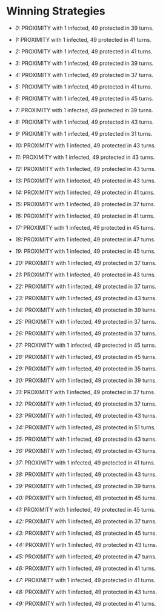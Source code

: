 # Winning Strategies

* _0:_ PROXIMITY with 1 infected, 49 protected in 39 turns.


* _1:_ PROXIMITY with 1 infected, 49 protected in 41 turns.


* _2:_ PROXIMITY with 1 infected, 49 protected in 41 turns.


* _3:_ PROXIMITY with 1 infected, 49 protected in 39 turns.


* _4:_ PROXIMITY with 1 infected, 49 protected in 37 turns.


* _5:_ PROXIMITY with 1 infected, 49 protected in 41 turns.


* _6:_ PROXIMITY with 1 infected, 49 protected in 45 turns.


* _7:_ PROXIMITY with 1 infected, 49 protected in 39 turns.


* _8:_ PROXIMITY with 1 infected, 49 protected in 43 turns.


* _9:_ PROXIMITY with 1 infected, 49 protected in 31 turns.


* _10:_ PROXIMITY with 1 infected, 49 protected in 43 turns.


* _11:_ PROXIMITY with 1 infected, 49 protected in 43 turns.


* _12:_ PROXIMITY with 1 infected, 49 protected in 43 turns.


* _13:_ PROXIMITY with 1 infected, 49 protected in 43 turns.


* _14:_ PROXIMITY with 1 infected, 49 protected in 41 turns.


* _15:_ PROXIMITY with 1 infected, 49 protected in 37 turns.


* _16:_ PROXIMITY with 1 infected, 49 protected in 41 turns.


* _17:_ PROXIMITY with 1 infected, 49 protected in 45 turns.


* _18:_ PROXIMITY with 1 infected, 49 protected in 47 turns.


* _19:_ PROXIMITY with 1 infected, 49 protected in 45 turns.


* _20:_ PROXIMITY with 1 infected, 49 protected in 37 turns.


* _21:_ PROXIMITY with 1 infected, 49 protected in 43 turns.


* _22:_ PROXIMITY with 1 infected, 49 protected in 37 turns.


* _23:_ PROXIMITY with 1 infected, 49 protected in 43 turns.


* _24:_ PROXIMITY with 1 infected, 49 protected in 39 turns.


* _25:_ PROXIMITY with 1 infected, 49 protected in 37 turns.


* _26:_ PROXIMITY with 1 infected, 49 protected in 37 turns.


* _27:_ PROXIMITY with 1 infected, 49 protected in 45 turns.


* _28:_ PROXIMITY with 1 infected, 49 protected in 45 turns.


* _29:_ PROXIMITY with 1 infected, 49 protected in 35 turns.


* _30:_ PROXIMITY with 1 infected, 49 protected in 39 turns.


* _31:_ PROXIMITY with 1 infected, 49 protected in 37 turns.


* _32:_ PROXIMITY with 1 infected, 49 protected in 37 turns.


* _33:_ PROXIMITY with 1 infected, 49 protected in 43 turns.


* _34:_ PROXIMITY with 1 infected, 49 protected in 51 turns.


* _35:_ PROXIMITY with 1 infected, 49 protected in 43 turns.


* _36:_ PROXIMITY with 1 infected, 49 protected in 43 turns.


* _37:_ PROXIMITY with 1 infected, 49 protected in 41 turns.


* _38:_ PROXIMITY with 1 infected, 49 protected in 43 turns.


* _39:_ PROXIMITY with 1 infected, 49 protected in 39 turns.


* _40:_ PROXIMITY with 1 infected, 49 protected in 45 turns.


* _41:_ PROXIMITY with 1 infected, 49 protected in 45 turns.


* _42:_ PROXIMITY with 1 infected, 49 protected in 37 turns.


* _43:_ PROXIMITY with 1 infected, 49 protected in 45 turns.


* _44:_ PROXIMITY with 1 infected, 49 protected in 43 turns.


* _45:_ PROXIMITY with 1 infected, 49 protected in 47 turns.


* _46:_ PROXIMITY with 1 infected, 49 protected in 41 turns.


* _47:_ PROXIMITY with 1 infected, 49 protected in 41 turns.


* _48:_ PROXIMITY with 1 infected, 49 protected in 43 turns.


* _49:_ PROXIMITY with 1 infected, 49 protected in 41 turns.


